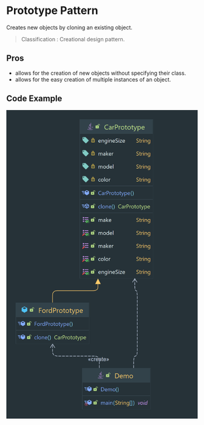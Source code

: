 # Prototype Pattern

Creates new objects by cloning an existing object.

> Classification : Creational design pattern.

## Pros

* allows for the creation of new objects without specifying their class.
* allows for the easy creation of multiple instances of an object.

## Code Example

![](../../../images/Prototype..png)